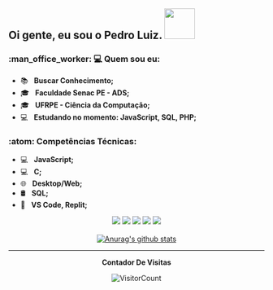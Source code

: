 <h2> Oi gente, eu sou o <strong>Pedro Luiz</strong>. <img src="https://media.tenor.com/PqNpZlQEcyQAAAAM/groudon.gif" width="60"></h2>

<h3> :man_office_worker: 💻 Quem sou eu: </h3>

- :books: &nbsp; <strong>Buscar Conhecimento;</strong>
- 🎓 &nbsp; <strong>Faculdade Senac PE - ADS;</strong>
- 🎓 &nbsp; <strong>UFRPE - Ciência da Computação;</strong>
- :computer: &nbsp; <strong>Estudando no momento: JavaScript, SQL, PHP;</strong>

<h3>:atom: Competências Técnicas: </h3>

- 💻 &nbsp; <strong>JavaScript;</strong>
- 💻 &nbsp; <strong>C;</strong>
- 🌐 &nbsp; <strong>Desktop/Web;</strong>
- 🛢 &nbsp; <strong>SQL;</strong>
- 🔧 &nbsp; <strong>VS Code, Replit;</strong>


<div align="center">
  <a href="#" alt="Gmail">
  <img src="https://img.shields.io/badge/-Gmail-FF0000?style=flat-square&labelColor=FF0000&logo=gmail&logoColor=white&link=LINK-DO-SEU-EMAIL" /></a>

  <a href="#" alt="Linkedin">
  <img src="https://img.shields.io/badge/-Linkedin-0e76a8?style=flat-square&logo=Linkedin&logoColor=white&link=LINK-DO-SEU-LINKEDIN" /></a>
  
  <a href="#" alt="WhatsApp">
  <img src="https://img.shields.io/badge/-WhatsApp-25d366?style=flat-square&labelColor=25d366&logo=whatsapp&logoColor=white&link=API-DO-SEU-WHATSAPP"/></a>
  
  <a href="#" alt="Facebook">
  <img src="https://img.shields.io/badge/-Facebook-3b5998?style=flat-square&labelColor=3b5998&logo=facebook&logoColor=white&link=LINK-DO-SEU-FACEBOOK"/></a>

  <a href="#" alt="Instagram">
  <img src="https://img.shields.io/badge/-Instagram-DF0174?style=flat-square&labelColor=DF0174&logo=instagram&logoColor=white&link=LINK-DO-SEU-INSTAGRAM"/></a>
<div>
 

</br>
<div align="center">
<a href="https://github-readme-stats.anuraghazra1.vercel.app/api?username=pedroLuizLima"><img src="https://github-readme-stats.anuraghazra1.vercel.app/api?username=pedroLuizLima&show_icons=true&include_all_commits=true&theme=radical" alt="Anurag's github stats"/>
</a>
</div>

*************
**Contador De Visitas**

![VisitorCount](https://profile-counter.glitch.me/{pedroLuizLima}/count.svg)

